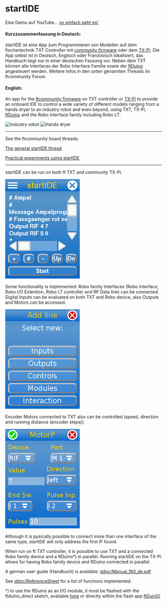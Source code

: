# startIDE

Eine Demo auf YouTube... [so einfach geht es!](https://www.youtube.com/watch?v=IHZensWPgkA)

#### Kurzzusammenfassung in Deutsch:
startIDE ist eine App zum Programmieren von Modellen auf dem fischertechnik TXT Controller mit [community firmware](http://cfw.ftcommunity.de/) oder dem [TX-Pi](https://github.com/harbaum/tx-pi). Die App selbst ist in Deutsch, Englisch oder Französisch lokalisiert, das Handbuch liegt nur in einer deutschen Fassung vor. Neben dem TXT können alle Interfaces der Robo Interface Familie sowie der [ftDuino](https://harbaum.github.io/ftduino/www/de/) angesteuert werden.
Weitere Infos in den unten genannten Threads im ftcommunity Forum.

#### English:
An app for the [ftcommunity firmware](http://cfw.ftcommunity.de/) on TXT controller or [TX-Pi](https://github.com/harbaum/tx-pi) to provide an onboard IDE to control a wide variety of different models ranging from a hands dryer to an industry robot and even beyond, using TXT, TX-Pi, [ftDuino](https://harbaum.github.io/ftduino/www/de/) and the Robo Interface family including Robo LT.

![Industry robot](ddoc/screenshots/Hanoi.png)
![Hands dryer](ddoc/screenshots/Haendetrockner.png)

----------------------------
See the ftcommunity board threads:

[The general startIDE thread](https://forum.ftcommunity.de/viewtopic.php?f=33&t=4588)

[Practical experiments using startIDE](https://forum.ftcommunity.de/viewtopic.php?f=8&t=4740)

----------------------------

startIDE can be run on both ft TXT and community TX-Pi.

![Main window](ddoc/screenshots/startIDE01.png)

Some functionality is implemented: Robo family interfaces (Robo Interface, Robo I/O Extention, Robo LT controller and RF Data link) can be connected.
Digital Inputs can be evaluated on both TXT and Robo device, also Outputs and Motors can be accessed.

![Add function](ddoc/screenshots/startIDE02.png)

Encoder Motors connected to TXT also can be controlled (speed, direction and running distance (encoder steps))

![Motor control](ddoc/screenshots/startIDE03.png)

Although it is pysically possible to connect more than one interface of the same type, startIDE will only address the first IF found.

When run on ft TXT controller, it is possible to use TXT and a connected Robo family device and a ftDuino*) in parallel.
Running startIDE on the TX-Pi allows for having Robo family device and ftDuino connected in parallel.

A german user guide (Handbuch) is available: [ddoc/Manual_160_de.pdf](ddoc/Manual_160_de.pdf)

See [ddoc/ReferenceSheet](ddoc/ReferenceSheet.pdf) for a list of functions implemented.

*) to use the ftDuino as an I/O module, it must be flashed with the ftduino_direct sketch, available [here](https://github.com/PeterDHabermehl/ftduino_direct) or directly within the flash app [ftDuinIO](https://github.com/PeterDHabermehl/ftDuinIO)
